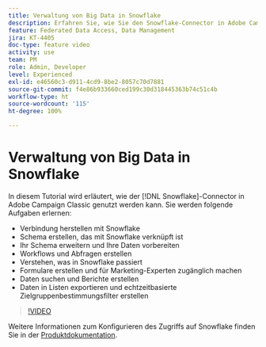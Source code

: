 ```yaml
---
title: Verwaltung von Big Data in Snowflake
description: Erfahren Sie, wie Sie den Snowflake-Connector in Adobe Campaign Classic nutzen können.
feature: Federated Data Access, Data Management
jira: KT-4405
doc-type: feature video
activity: use
team: PM
role: Admin, Developer
level: Experienced
exl-id: e46560c3-d911-4cd9-8be2-8057c70d7881
source-git-commit: f4e86b933660ced199c30d318445363b74c51c4b
workflow-type: ht
source-wordcount: '115'
ht-degree: 100%

---
```


# Verwaltung von Big Data in Snowflake

In diesem Tutorial wird erläutert, wie der [!DNL Snowflake]-Connector in Adobe Campaign Classic genutzt werden kann.
Sie werden folgende Aufgaben erlernen:

* Verbindung herstellen mit Snowflake
* Schema erstellen, das mit Snowflake verknüpft ist
* Ihr Schema erweitern und Ihre Daten vorbereiten
* Workflows und Abfragen erstellen
* Verstehen, was in Snowflake passiert
* Formulare erstellen und für Marketing-Experten zugänglich machen
* Daten suchen und Berichte erstellen
* Daten in Listen exportieren und echtzeitbasierte Zielgruppenbestimmungsfilter erstellen

>[!VIDEO](https://video.tv.adobe.com/v/31588?quality=12&learn=on)

Weitere Informationen zum Konfigurieren des Zugriffs auf Snowflake finden Sie in der [Produktdokumentation](https://experienceleague.adobe.com/docs/campaign-classic/using/installing-campaign-classic/accessing-external-database/configure-fda/config-databases/configure-fda-snowflake.html?lang=de#installing-campaign-classic).
